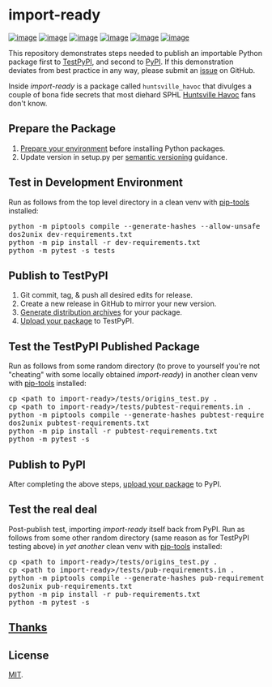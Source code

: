 # import-ready
[![image](https://img.shields.io/github/license/dksmiffs/import-ready.svg)](https://github.com/dksmiffs/import-ready)
[![image](https://img.shields.io/github/release/dksmiffs/import-ready.svg)](https://github.com/dksmiffs/import-ready/releases)
[![image](https://img.shields.io/pypi/v/import-ready.svg)](https://pypi.org/project/import-ready/)
[![image](https://img.shields.io/travis/dksmiffs/import-ready.svg)](https://travis-ci.org/dksmiffs/import-ready)
[![image](https://img.shields.io/codecov/c/github/dksmiffs/import-ready.svg)](https://codecov.io/gh/dksmiffs/import-ready)
[![image](https://img.shields.io/codacy/grade/d02f4f80df0445738821c692f4bbe16f.svg)](https://app.codacy.com/project/dksmiffs/import-ready/dashboard)

This repository demonstrates steps needed to publish an importable Python package first to [TestPyPI][1], and second to [PyPI][7].  If this demonstration deviates from best practice in any way, please submit an [issue][8] on GitHub.

Inside _import-ready_ is a package called `huntsville_havoc` that divulges a couple of bona fide secrets that most diehard SPHL [Huntsville Havoc][6] fans don't know.

## Prepare the Package
1.  [Prepare your environment][2] before installing Python packages.
2.  Update version in setup.py per [semantic versioning][3] guidance.

## Test in Development Environment
Run as follows from the top level directory in a clean venv with [pip-tools][12] installed:
<pre>python -m piptools compile --generate-hashes --allow-unsafe dev-requirements.in
dos2unix dev-requirements.txt
python -m pip install -r dev-requirements.txt
python -m pytest -s tests</pre>

## Publish to TestPyPI
1.  Git commit, tag, & push all desired edits for release.
2.  Create a new release in GitHub to mirror your new version.
3.  [Generate distribution archives][4] for your package.
4.  [Upload your package][5] to TestPyPI.

## Test the TestPyPI Published Package
Run as follows from some random directory (to prove to yourself you're not "cheating" with some locally obtained _import-ready_) in another clean venv with [pip-tools][12] installed:
<pre>
cp &lt;path to import-ready&gt;/tests/origins_test.py .
cp &lt;path to import-ready&gt;/tests/pubtest-requirements.in .
python -m piptools compile --generate-hashes pubtest-requirements.in
dos2unix pubtest-requirements.txt
python -m pip install -r pubtest-requirements.txt
python -m pytest -s</pre>

## Publish to PyPI
After completing the above steps, [upload your package][9] to PyPI.

## Test the real deal
Post-publish test, importing _import-ready_ itself back from PyPI.  Run as follows from some other random directory (same reason as for TestPyPI testing above) in _yet another_ clean venv with [pip-tools][12] installed:
<pre>
cp &lt;path to import-ready&gt;/tests/origins_test.py .
cp &lt;path to import-ready&gt;/tests/pub-requirements.in .
python -m piptools compile --generate-hashes pub-requirements.in
dos2unix pub-requirements.txt
python -m pip install -r pub-requirements.txt
python -m pytest -s</pre>

## [Thanks][11]

## License
[MIT][10].

[1]: https://test.pypi.org/
[2]: https://packaging.python.org/tutorials/installing-packages/#requirements-for-installing-packages
[3]: https://semver.org/
[4]: https://packaging.python.org/tutorials/packaging-projects/#generating-distribution-archives
[5]: https://packaging.python.org/tutorials/packaging-projects/#uploading-the-distribution-archives
[6]: http://huntsvillehavoc.com/view/huntsvillehavoc
[7]: https://pypi.org/
[8]: https://github.com/dksmiffs/import-ready/issues
[9]: https://packaging.python.org/tutorials/packaging-projects/#next-steps
[10]: https://gitlab.com/dave.k.smith/import-ready/raw/master/LICENSE
[11]: https://github.com/dksmiffs/import-ready/blob/master/THANKS.md
[12]: https://github.com/jazzband/pip-tools
